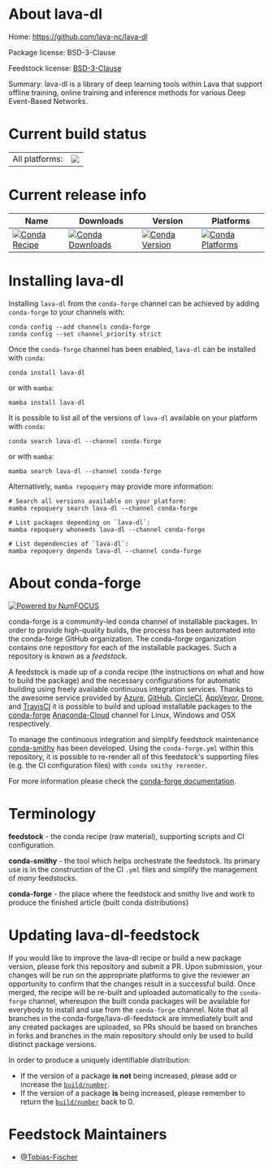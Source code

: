 About lava-dl
=============

Home: https://github.com/lava-nc/lava-dl

Package license: BSD-3-Clause

Feedstock license: [BSD-3-Clause](https://github.com/conda-forge/lava-dl-feedstock/blob/main/LICENSE.txt)

Summary: lava-dl is a library of deep learning tools within Lava that support offline training, online training and inference methods for various Deep Event-Based Networks.

Current build status
====================


<table><tr><td>All platforms:</td>
    <td>
      <a href="https://dev.azure.com/conda-forge/feedstock-builds/_build/latest?definitionId=14657&branchName=main">
        <img src="https://dev.azure.com/conda-forge/feedstock-builds/_apis/build/status/lava-dl-feedstock?branchName=main">
      </a>
    </td>
  </tr>
</table>

Current release info
====================

| Name | Downloads | Version | Platforms |
| --- | --- | --- | --- |
| [![Conda Recipe](https://img.shields.io/badge/recipe-lava--dl-green.svg)](https://anaconda.org/conda-forge/lava-dl) | [![Conda Downloads](https://img.shields.io/conda/dn/conda-forge/lava-dl.svg)](https://anaconda.org/conda-forge/lava-dl) | [![Conda Version](https://img.shields.io/conda/vn/conda-forge/lava-dl.svg)](https://anaconda.org/conda-forge/lava-dl) | [![Conda Platforms](https://img.shields.io/conda/pn/conda-forge/lava-dl.svg)](https://anaconda.org/conda-forge/lava-dl) |

Installing lava-dl
==================

Installing `lava-dl` from the `conda-forge` channel can be achieved by adding `conda-forge` to your channels with:

```
conda config --add channels conda-forge
conda config --set channel_priority strict
```

Once the `conda-forge` channel has been enabled, `lava-dl` can be installed with `conda`:

```
conda install lava-dl
```

or with `mamba`:

```
mamba install lava-dl
```

It is possible to list all of the versions of `lava-dl` available on your platform with `conda`:

```
conda search lava-dl --channel conda-forge
```

or with `mamba`:

```
mamba search lava-dl --channel conda-forge
```

Alternatively, `mamba repoquery` may provide more information:

```
# Search all versions available on your platform:
mamba repoquery search lava-dl --channel conda-forge

# List packages depending on `lava-dl`:
mamba repoquery whoneeds lava-dl --channel conda-forge

# List dependencies of `lava-dl`:
mamba repoquery depends lava-dl --channel conda-forge
```


About conda-forge
=================

[![Powered by
NumFOCUS](https://img.shields.io/badge/powered%20by-NumFOCUS-orange.svg?style=flat&colorA=E1523D&colorB=007D8A)](https://numfocus.org)

conda-forge is a community-led conda channel of installable packages.
In order to provide high-quality builds, the process has been automated into the
conda-forge GitHub organization. The conda-forge organization contains one repository
for each of the installable packages. Such a repository is known as a *feedstock*.

A feedstock is made up of a conda recipe (the instructions on what and how to build
the package) and the necessary configurations for automatic building using freely
available continuous integration services. Thanks to the awesome service provided by
[Azure](https://azure.microsoft.com/en-us/services/devops/), [GitHub](https://github.com/),
[CircleCI](https://circleci.com/), [AppVeyor](https://www.appveyor.com/),
[Drone](https://cloud.drone.io/welcome), and [TravisCI](https://travis-ci.com/)
it is possible to build and upload installable packages to the
[conda-forge](https://anaconda.org/conda-forge) [Anaconda-Cloud](https://anaconda.org/)
channel for Linux, Windows and OSX respectively.

To manage the continuous integration and simplify feedstock maintenance
[conda-smithy](https://github.com/conda-forge/conda-smithy) has been developed.
Using the ``conda-forge.yml`` within this repository, it is possible to re-render all of
this feedstock's supporting files (e.g. the CI configuration files) with ``conda smithy rerender``.

For more information please check the [conda-forge documentation](https://conda-forge.org/docs/).

Terminology
===========

**feedstock** - the conda recipe (raw material), supporting scripts and CI configuration.

**conda-smithy** - the tool which helps orchestrate the feedstock.
                   Its primary use is in the construction of the CI ``.yml`` files
                   and simplify the management of *many* feedstocks.

**conda-forge** - the place where the feedstock and smithy live and work to
                  produce the finished article (built conda distributions)


Updating lava-dl-feedstock
==========================

If you would like to improve the lava-dl recipe or build a new
package version, please fork this repository and submit a PR. Upon submission,
your changes will be run on the appropriate platforms to give the reviewer an
opportunity to confirm that the changes result in a successful build. Once
merged, the recipe will be re-built and uploaded automatically to the
`conda-forge` channel, whereupon the built conda packages will be available for
everybody to install and use from the `conda-forge` channel.
Note that all branches in the conda-forge/lava-dl-feedstock are
immediately built and any created packages are uploaded, so PRs should be based
on branches in forks and branches in the main repository should only be used to
build distinct package versions.

In order to produce a uniquely identifiable distribution:
 * If the version of a package **is not** being increased, please add or increase
   the [``build/number``](https://docs.conda.io/projects/conda-build/en/latest/resources/define-metadata.html#build-number-and-string).
 * If the version of a package **is** being increased, please remember to return
   the [``build/number``](https://docs.conda.io/projects/conda-build/en/latest/resources/define-metadata.html#build-number-and-string)
   back to 0.

Feedstock Maintainers
=====================

* [@Tobias-Fischer](https://github.com/Tobias-Fischer/)


